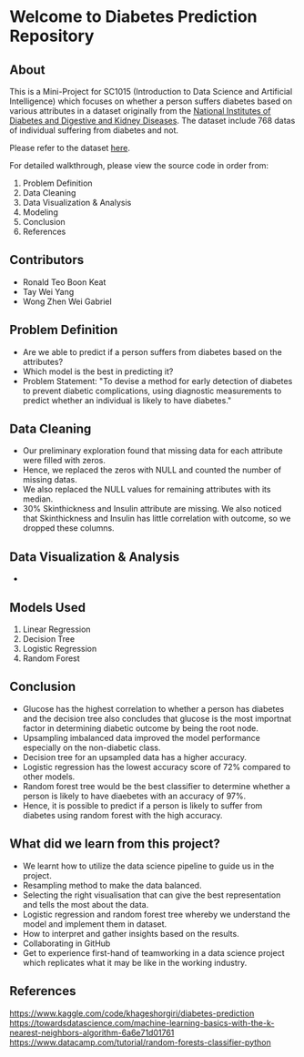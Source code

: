 # Welcome to Diabetes Prediction Repository

## About
This is a Mini-Project for SC1015 (Introduction to Data Science and Artificial Intelligence) which focuses on whether a person suffers diabetes based on various attributes in a dataset originally from the [National Institutes of Diabetes and Digestive and Kidney Diseases](https://www.kaggle.com/code/khageshorgiri/diabetes-prediction). The dataset include 768 datas of individual suffering from diabetes and not.

Please refer to the dataset [here](https://github.com/ronaldteo/Data-Science-Project/blob/f269bc2ba948eacc60f2842d6da8dc7013ad3ab9/diabetes.csv).

For detailed walkthrough, please view the source code in order from:

1. Problem Definition
2. Data Cleaning
3. Data Visualization & Analysis
4. Modeling
5. Conclusion
6. References

## Contributors
* Ronald Teo Boon Keat
* Tay Wei Yang
* Wong Zhen Wei Gabriel

## Problem Definition
* Are we able to predict if a person suffers from diabetes based on the attributes?
* Which model is the best in predicting it?
* Problem Statement: "To devise a method for early detection of diabetes to prevent diabetic complications, using diagnostic measurements to predict whether an individual is likely to have diabetes."

## Data Cleaning
* Our preliminary exploration found that missing data for each attribute were filled with zeros.
* Hence, we replaced the zeros with NULL and counted the number of missing datas.
* We also replaced the NULL values for remaining attributes with its median.
* 30% Skinthickness and Insulin attribute are missing. We also noticed that Skinthickness and Insulin has little correlation with outcome, so we dropped these columns.

## Data Visualization & Analysis
* 

## Models Used
1. Linear Regression<br>
2. Decision Tree<br>
3. Logistic Regression<br>
4. Random Forest<br>

## Conclusion
* Glucose has the highest correlation to whether a person has diabetes and the decision tree also concludes that glucose is the most importnat factor in determining diabetic outcome by being the root node.
* Upsampling imbalanced data improved the model performance especially on the non-diabetic class.
* Decision tree for an upsampled data has a higher accuracy.
* Logistic regression has the lowest accuracy score of 72% compared to other models.
* Random forest tree would be the best classifier to determine whether a person is likely to have diaebetes with an accuracy of 97%.
* Hence, it is possible to predict if a person is likely to suffer from diabetes using random forest with the high accuracy.

## What did we learn from this project?
* We learnt how to utilize the data science pipeline to guide us in the project.
* Resampling method to make the data balanced.
* Selecting the right visualisation that can give the best representation and tells the most about the data.
* Logistic regression and random forest tree whereby we understand the model and implement them in dataset.
* How to interpret and gather insights based on the results.
* Collaborating in GitHub
* Get to experience first-hand of teamworking in a data science project which replicates what it may be like in the working industry.

## References
https://www.kaggle.com/code/khageshorgiri/diabetes-prediction </br>
https://towardsdatascience.com/machine-learning-basics-with-the-k-nearest-neighbors-algorithm-6a6e71d01761
https://www.datacamp.com/tutorial/random-forests-classifier-python
